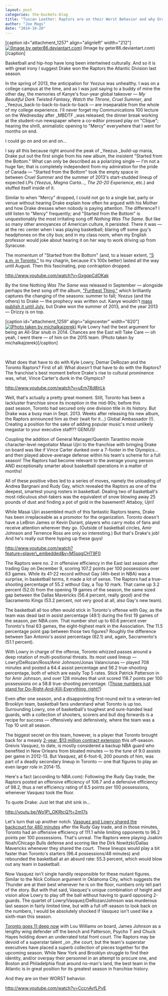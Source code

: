 ```yaml
---
layout: post
categories: the-buckets-blog
title: "Tuscan Leather: Raptors are on their Worst Behavior and why Drake is (partly) to blame"
author: "Joe Mags"
date: "2014-10-20"
---
```


\[caption id="attachment\_1257" align="alignleft" width="212"\][![(Image by geter86.deviantart.com)](images/Drake.sketch-212x300.jpg)](http://www.thehighscreen.com/wp-content/uploads/2014/10/Drake.sketch-e1413658108331.jpg) (Image by geter86.deviantart.com)\[/caption\]

Basketball and hip-hop have long been intertwined culturally. And so it is with great irony I suggest Drake won the Raptors the Atlantic Division last season.

In the spring of 2013, the anticipation for _Yeezus_ was unhealthy. I was on a college campus at the time, and as I was just saying to a buddy of mine the other day, the memories of Kanye's four-year global takeover — _My Beautiful Dark Twisted Fantasy_, _Watch the Throne_, _Cruel Summer_, and _Yeezus_back-to-back-to-back-to-back — are inseparable from the whole of my college experience. I'll never forget my Communications 100 lecture on the Wednesday after _MBDTF _was released; the dinner break working at the student-run newspaper where a co-editor pressed play on "Clique"; hearing the shrill, animalistic opening to "Mercy" everywhere that I went for months on end.

I could go on and on and on...

I say all this because right around the peak of _Yeezus _build-up mania, Drake put out the first single from his new album, the insistent "Started from the Bottom." What can only be described as a polarizing single — I'm not a huge fan; that is completely independent from my admiration for the pride of Canada — "Started from the Bottom" took the empty space in between _Cruel Summer_ and the summer of 2013's start-studded lineup of expected LPs (_Yeezus_, _Magna Carta..., The 20-20 Experience_, etc.) and stuffed itself inside of it.

Similar to when "Mercy" dropped, I could not go to a single bar, party or venue without hearing Drake explain how often he argued with his Mother and how Drake dresses when nobody is paying attention. The difference? I still listen to "Mercy" frequently; and "Started from the Bottom" is unquestionably the most irritating song off _Nothing Was The Same_. But like so many other annoyances of American culture, it persisted. There it was — at the rec center when I was playing basketball; blaring off some guy's headphones on the city bus; and in my class room, when my English professor would joke about hearing it on her way to work driving up from Syracuse.

The momentum of "Started from the Bottom" (and, to a lesser extent, ["5 a.m. in Toronto,"](http://vimeo.com/63116931) to my chagrin, because it's 100x better) lasted all the way until August. Then this fascinating, pop contraption dropped.

http://www.youtube.com/watch?v=GxgqpCdOKak

By the time Nothing _Was The Same_ was released in September — alongside perhaps the best song off the album, ["Furthest Thing,"](http://www.youtube.com/watch?v=WozERhq0_gk) which brilliantly captures the changing of the seasons: summer to fall; _Yeezus_ (and the others) to Drake — the prophecy was written out. Kanye wouldn't [mass publish it until July](http://www.gq.com/entertainment/celebrities/201408/kanye-west?currentPage=1), but Drake won the summer of 2013, and the year 2013 — Drizzy is on top.

\[caption id="attachment\_1259" align="aligncenter" width="620"\][![(Photo taken by michalkajzerek)](images/Lowry.jpg)](http://www.thehighscreen.com/wp-content/uploads/2014/10/Lowry.jpg) Kyle Lowry had the best argument for being an All-Star snub in 2014. Chances are the East will Take Care — oh yeah, I went there — of him on the 2015 team. (Photo taken by michalkajzerek)\[/caption\]

 

What does that have to do with Kyle Lowry, Demar DeRozan and the Toronto Raptors? First of all: What _doesn't_ that have to do with the Raptors? The franchise's best moment before Drake's rise to cultural prominence was, what, Vince Carter's dunk in the Olympics?

http://www.youtube.com/watch?v=uEm78d8lrLk

Well, that's actually a pretty great moment. Still, Toronto has been a lackluster franchise since its inception in the mid-90s; before this past season, Toronto had secured only one division title in its history. But Drake was a busy man in Sept. 2013. Weeks after releasing his new album, the Raptors announced him as their (wait for it...) Global Ambassador (!). Creating a position for the sake of adding popular music's most unlikely megastar to your executive staff?? GENIUS!

Coupling the addition of General Manager/Quentin Tarantino movie character-level negotiator Masai Ujiri to the franchise with bringing Drake on board was like if Vince Carter dunked over a 7-footer in the Olympics... and then played above-average defense within his team's scheme for a full season! The Raptors had become relevant to the average young person AND exceptionally smarter about basketball operations in a matter of months!

All of these positive vibes led to a series of moves, namely the unloading of Andrea Bargnani and Rudy Gay, which revealed the Raptors as one of the deepest, smartest young rosters in basketball. Dealing two of basketball's most ridiculous shot-takers was the equivalent of snow blowing away 25 pounds of dust and finding a pot of gold in the basement!! Attaboy, Ujiri!

While Masai Ujiri assembled much of this fantastic Raptors teams, Drake has been irreplaceable as a promotor for the organization. Toronto doesn't have a LeBron James or Kevin Durant, players who carry mobs of fans and receive attention wherever they go. (Outside of basketball circles, Amir Johnson and Terrence Ross are only so interesting.) But that's Drake's job! And he's really out there hyping up these guys!

http://www.youtube.com/watch?feature=player\_embedded&v=M5sqgCHT9F0

The Raptors were no. 2 in offensive efficiency in the East last season after trading Gay on December 9, scoring 107.2 points per 100 possessions over 63 games. While its 41-22 record without Gay (4th-best in NBA) was a surprise, in basketball terms, it made a lot of sense. The Raptors had a true-shooting percentage of 55.2 without Gay, a Top 10 mark. That came up 3.2 percent (52.0) from the opening 19 games of the season, the same sized gap between the Dallas Mavericks (56.4 percent, really good) and the Sacramento Kings (53.2 percent, not very good at all, also Gay's new team).

The basketball all too often would stick in Toronto's offense with Gay, as the team was dead last in assist percentage (49.1) during the first 19 games of the season, per NBA.com. That number shot up to 60.6 percent over Toronto's final 63 games, the eight-highest mark in the Association. The 11.5 percentage point gap between those two figures? Roughly the difference between San Antonio's assist percentage (62.1) and, again, Sacramento's (51.1 percent).

With Lowry in charge of the offense, Toronto whizzed passes around a deep rotation of multi-positional threats. Its most used lineup — Lowry/DeRozan/Ross/Amir Johnson/Jonas Valanciunas — played 708 minutes and posted a 64.4 assist percentage and 56.2 true-shooting percentage, both of which are easily Top 5 rates. Stick Patrick Patterson in for Amir Johnson, and over 128 minutes that unit scored 118.7 points per 100 possessions on a 58.8 true-shooting percentage. ([Those numbers just stand for Do-Right-And-Kill-Everything, right?](http://www.youtube.com/watch?v=TRLSQDCkcaA))

Even after one season, and a disappointing first-round exit to a veteran-led Brooklyn team, basketball fans understand what Toronto is up too. Surrounding Lowry, one of basketball's toughest and sure-handed lead guards, with a collection of shooters, scorers and bull dog forwards is a recipe for success — offensively and defensively, where the team was a Top 10 unit all season.

The biggest secret on this team, however, is a player that Toronto brought back for a measly [2-year, $13 million contract extension](http://www.usatoday.com/story/sports/nba/raptors/2014/07/09/greivis-vasquez-contract-toronto-free-agent-kyle-lowry/12441511/) this off-season. Greivis Vasquez, to date, is mostly considered a backup NBA guard who benefited in New Orleans from bloated minutes — to the tune of 9.0 assists per game in 2012-13. But Vasquez, all 6-foot-6, 200 pounds of him, was part of a deadly secondary lineup in Toronto — one that figures to play an even larger role in 2014-15.

Here's a fact (according to NBA.com): Following the Rudy Gay trade, the Raptors posted an offensive efficiency of 106.7 and a defensive efficiency of 98.2, thus a net efficiency rating of 8.5 points per 100 possessions, whenever Vasquez took the floor.

To quote Drake: Just let that shit sink in...

http://youtu.be/Wo1P\_OKRtcQ?t=2m17s

Let's turn that up another notch. [Vasquez and Lowry shared the backcourt for 480 minutes](http://stats.nba.com/teamLineups.html?TeamID=1610612761&pageNo=1&rowsPerPage=25&columnOrder=&MeasureType=Advanced&PerMode=Totals&filters=MIN*E*490&DateFrom=12%2F09%2F2013&GroupQuantity=2&sortField=OFF_RATING&sortOrder=DES) after the Rudy Gay trade, and in those minutes, Toronto had an offensive efficiency of 111.1 while limiting opponents to 96.2 points per 100 possessions. That's unreal. The Raptors were playing Joakim Noah/Chicago Bulls defense and scoring like the Dirk Nowitzki/Dallas Mavericks whenever they shared the court.  These lineups would play a bit faster than Toronto's starters (96.4 possessions/48 minutes) and rebounded the basketball at an absurd rate: 55.3 percent, which would blow out any team in basketball.

Now Vasquez isn't single handily responsible for these mutant figures. Similar to the Nick Collison argument in Oklahoma City, which suggests the Thunder are at their best whenever he is on the floor, numbers only tell part of the story. But with that said, Vasquez's unique combination of height and vision allow Lowry to play off the ball without having to guard opposing 2-guards. The quartet of Lowry/Vasquez/DeRozan/Johnson was murderous last season in fairly limited time, but with a full off-season to look back on the numbers, I would be absolutely shocked if Vasquez isn't used like a sixth-man this season.

[Toronto goes 11 deep now](http://grantland.com/the-triangle/do-the-raptors-have-too-much-depth/) with Lou Williams on board, James Johnson as a lengthy wing defender off the bench and Patterson, Psycho T and Chuck Hayes holding down an underrated total front court. The Raptors may be devoid of a superstar talent _on _the court, but the team's superstar executives have placed a superb collection of pieces together for the upcoming season. While New York and Brooklyn struggle to find their identity, and/or overpay their personnel in an attempt to procure one, and Boston and Philadelphia float around no-man's land, the best team in the Atlantic is in great position for its greatest season in franchise history.

And they are on their WORST behavior.

http://www.youtube.com/watch?v=CccnAvfLPvE

 

